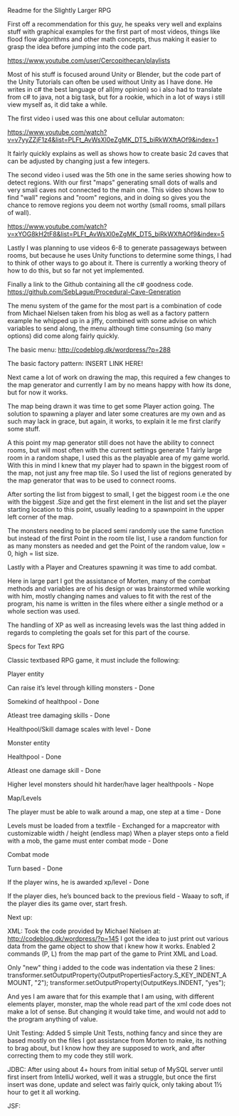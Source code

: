 Readme for the Slightly Larger RPG

First off a recommendation for this guy, he speaks very well and explains stuff with graphical examples for the first part of most videos, things like flood flow algorithms and other math concepts, thus making it easier to grasp the idea before jumping into the code part.

https://www.youtube.com/user/Cercopithecan/playlists

Most of his stuff is focused around Unity or Blender, but the code part of the Unity Tutorials can often be used without Unity as I have done.
He writes in c# the best language of all(my opinion) so i also had to translate from c# to java, not a big task, but for a rookie, which in a lot of ways i still view myself as, it did take a while.



The first video i used was this one about cellular automaton:

https://www.youtube.com/watch?v=v7yyZZjF1z4&list=PLFt_AvWsXl0eZgMK_DT5_biRkWXftAOf9&index=1

It fairly quickly explains as well as shows how to create basic 2d caves that can be adjusted by changing just a few integers.


The second video i used was the 5th one in the same series showing how to detect regions.
With our first "maps" generating small dots of walls and very small caves not connected to the main one.
This video shows how to find "wall" regions and "room" regions, and in doing so gives you the chance to remove regions you deem not worthy (small rooms, small pillars of wall).

https://www.youtube.com/watch?v=xYOG8kH2tF8&list=PLFt_AvWsXl0eZgMK_DT5_biRkWXftAOf9&index=5

Lastly I was planning to use videos 6-8 to generate passageways between rooms, but because he uses Unity functions to determine some things, I had to think of other ways to go about it.
There is currently a working theory of how to do this, but so far not yet implemented.

Finally a link to the Github containing all the c# goodness code.
https://github.com/SebLague/Procedural-Cave-Generation

The menu system of the game for the most part is a combination of code from Michael Nielsen taken from his blog as well as a factory pattern example he whipped up in a jiffy, combined with some advise on which variables to send along, the menu although time consuming (so many options) did come along fairly quickly.

The basic menu: http://codeblog.dk/wordpress/?p=288

The basic factory pattern: INSERT LINK HERE!


Next came a lot of work on drawing the map, this required a few changes to the map generator and currently I am by no means happy with how its done, but for now it works.

The map being drawn it was time to get some Player action going.
The solution to spawning a player and later some creatures are my own and as such may lack in grace, but again, it works, to explain it le me first clarify some stuff.

A this point my map generator still does not have the ability to connect rooms, but will most often with the current settings generate 1 fairly large room in a random shape, I used this as the playable area of my game world.
With this in mind I knew that my player had to spawn in the biggest room of the map, not just any free map tile.
So I used the list of regions generated by the map generator that was to be used to connect rooms.

After sorting the list from biggest to small, I get the biggest room i.e the one with the biggest .Size and get the first element in the list and set the player starting location to this point, usually leading to a spawnpoint in the upper left corner of the map.

The monsters needing to be placed semi randomly use the same function but instead of the first Point in the room tile list, I use a random function for as many monsters as needed and get the Point of the random value, low = 0, high = list size.

Lastly with a Player and Creatures spawning it was time to add combat.

Here in large part I got the assistance of Morten, many of the combat methods and variables are of his design or was brainstormed while working with him, mostly changing names and values to fit with the rest of the program, his name is written in the files where either a single method or a whole section was used.

The handling of XP as well as increasing levels was the last thing added in regards to completing the goals set for this part of the course.


Specs for Text RPG

Classic textbased RPG game, it must include the following:

Player entity

Can raise it’s level through killing monsters - Done

Somekind of healthpool - Done

Atleast tree damaging skills - Done

Healthpool/Skill damage scales with level - Done

Monster entity

Healthpool - Done

Atleast one damage skill - Done

Higher level monsters should hit harder/have lager healthpools - Nope

Map/Levels

The player must be able to walk around a map, one step at a time - Done

Levels must be loaded from a textfile - Exchanged for a mapcreator with customizable width / height (endless map)
When a player steps onto a field with a mob, the game must enter combat mode - Done

Combat mode

Turn based - Done

If the player wins, he is awarded xp/level - Done

If the player dies, he’s bounced back to the previous field - Waaay to soft, if the player dies its game over, start fresh.



Next up:

XML:
Took the code provided by Michael Nielsen at: http://codeblog.dk/wordpress/?p=145
I got the idea to just print out various data from the game object to show that i knew how it works.
Enabled 2 commands (P, L) from the map part of the game to Print XML and Load.

Only "new" thing i added to the code was indentation via these 2 lines:
transformer.setOutputProperty(OutputPropertiesFactory.S_KEY_INDENT_AMOUNT, "2");
transformer.setOutputProperty(OutputKeys.INDENT, "yes");

And yes I am aware that for this example that I am using, with different elements player, monster, map the whole read part of the xml code does not make a lot of sense.
But changing it would take time, and would not add to the program anything of value.

Unit Testing:
Added 5 simple Unit Tests, nothing fancy and since they are based mostly on the files I got assistance from Morten to make, its nothing to brag about, but I know how they are supposed to work, and after correcting them to my code they still work.

JDBC:
After using about 4+ hours from initial setup of MySQL server until first insert from IntelliJ worked, well it was a struggle, but once the first insert was done, update and select was fairly quick, only taking about 1½ hour to get it all working.



JSF:

